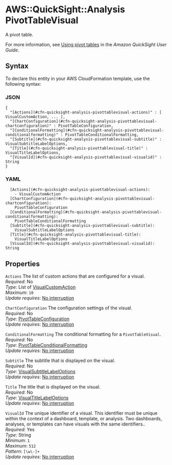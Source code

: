 # AWS::QuickSight::Analysis PivotTableVisual<a name="aws-properties-quicksight-analysis-pivottablevisual"></a>

A pivot table\.

For more information, see [Using pivot tables](https://docs.aws.amazon.com/quicksight/latest/user/pivot-table.html) in the _Amazon QuickSight User Guide_\.

## Syntax<a name="aws-properties-quicksight-analysis-pivottablevisual-syntax"></a>

To declare this entity in your AWS CloudFormation template, use the following syntax:

### JSON<a name="aws-properties-quicksight-analysis-pivottablevisual-syntax.json"></a>

```
{
  "[Actions](#cfn-quicksight-analysis-pivottablevisual-actions)" : [ VisualCustomAction, ... ],
  "[ChartConfiguration](#cfn-quicksight-analysis-pivottablevisual-chartconfiguration)" : PivotTableConfiguration,
  "[ConditionalFormatting](#cfn-quicksight-analysis-pivottablevisual-conditionalformatting)" : PivotTableConditionalFormatting,
  "[Subtitle](#cfn-quicksight-analysis-pivottablevisual-subtitle)" : VisualSubtitleLabelOptions,
  "[Title](#cfn-quicksight-analysis-pivottablevisual-title)" : VisualTitleLabelOptions,
  "[VisualId](#cfn-quicksight-analysis-pivottablevisual-visualid)" : String
}
```

### YAML<a name="aws-properties-quicksight-analysis-pivottablevisual-syntax.yaml"></a>

```
  [Actions](#cfn-quicksight-analysis-pivottablevisual-actions):
    - VisualCustomAction
  [ChartConfiguration](#cfn-quicksight-analysis-pivottablevisual-chartconfiguration):
    PivotTableConfiguration
  [ConditionalFormatting](#cfn-quicksight-analysis-pivottablevisual-conditionalformatting):
    PivotTableConditionalFormatting
  [Subtitle](#cfn-quicksight-analysis-pivottablevisual-subtitle):
    VisualSubtitleLabelOptions
  [Title](#cfn-quicksight-analysis-pivottablevisual-title):
    VisualTitleLabelOptions
  [VisualId](#cfn-quicksight-analysis-pivottablevisual-visualid): String
```

## Properties<a name="aws-properties-quicksight-analysis-pivottablevisual-properties"></a>

`Actions` <a name="cfn-quicksight-analysis-pivottablevisual-actions"></a>
The list of custom actions that are configured for a visual\.  
_Required_: No  
_Type_: List of [VisualCustomAction](aws-properties-quicksight-analysis-visualcustomaction.md)  
_Maximum_: `10`  
_Update requires_: [No interruption](https://docs.aws.amazon.com/AWSCloudFormation/latest/UserGuide/using-cfn-updating-stacks-update-behaviors.html#update-no-interrupt)

`ChartConfiguration` <a name="cfn-quicksight-analysis-pivottablevisual-chartconfiguration"></a>
The configuration settings of the visual\.  
_Required_: No  
_Type_: [PivotTableConfiguration](aws-properties-quicksight-analysis-pivottableconfiguration.md)  
_Update requires_: [No interruption](https://docs.aws.amazon.com/AWSCloudFormation/latest/UserGuide/using-cfn-updating-stacks-update-behaviors.html#update-no-interrupt)

`ConditionalFormatting` <a name="cfn-quicksight-analysis-pivottablevisual-conditionalformatting"></a>
The conditional formatting for a `PivotTableVisual`\.  
_Required_: No  
_Type_: [PivotTableConditionalFormatting](aws-properties-quicksight-analysis-pivottableconditionalformatting.md)  
_Update requires_: [No interruption](https://docs.aws.amazon.com/AWSCloudFormation/latest/UserGuide/using-cfn-updating-stacks-update-behaviors.html#update-no-interrupt)

`Subtitle` <a name="cfn-quicksight-analysis-pivottablevisual-subtitle"></a>
The subtitle that is displayed on the visual\.  
_Required_: No  
_Type_: [VisualSubtitleLabelOptions](aws-properties-quicksight-analysis-visualsubtitlelabeloptions.md)  
_Update requires_: [No interruption](https://docs.aws.amazon.com/AWSCloudFormation/latest/UserGuide/using-cfn-updating-stacks-update-behaviors.html#update-no-interrupt)

`Title` <a name="cfn-quicksight-analysis-pivottablevisual-title"></a>
The title that is displayed on the visual\.  
_Required_: No  
_Type_: [VisualTitleLabelOptions](aws-properties-quicksight-analysis-visualtitlelabeloptions.md)  
_Update requires_: [No interruption](https://docs.aws.amazon.com/AWSCloudFormation/latest/UserGuide/using-cfn-updating-stacks-update-behaviors.html#update-no-interrupt)

`VisualId` <a name="cfn-quicksight-analysis-pivottablevisual-visualid"></a>
The unique identifier of a visual\. This identifier must be unique within the context of a dashboard, template, or analysis\. Two dashboards, analyses, or templates can have visuals with the same identifiers\.\.  
_Required_: Yes  
_Type_: String  
_Minimum_: `1`  
_Maximum_: `512`  
_Pattern_: `[\w\-]+`  
_Update requires_: [No interruption](https://docs.aws.amazon.com/AWSCloudFormation/latest/UserGuide/using-cfn-updating-stacks-update-behaviors.html#update-no-interrupt)
